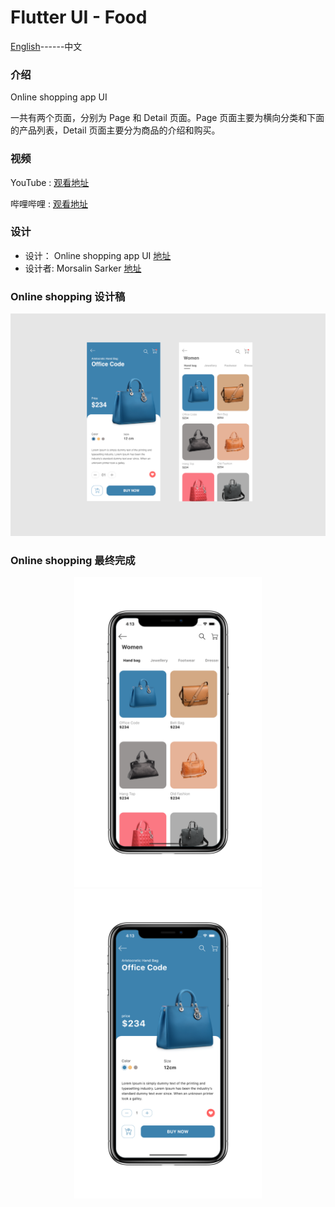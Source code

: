 # Flutter UI - Food

[English](README.md)------中文

### 介绍

 Online shopping app UI

一共有两个页面，分别为 Page 和 Detail 页面。Page 页面主要为横向分类和下面的产品列表，Detail 页面主要分为商品的介绍和购买。

### 视频

YouTube : [观看地址]()

哔哩哔哩 : [观看地址]()

### 设计 
 - 设计： Online shopping app UI  [地址]( https://www.uplabs.com/posts/online-shopping-app-ui-974e28f2-dbc8-4d6b-90fd-cf0f0727f350)  
 - 设计者:  Morsalin Sarker  [地址](https://www.uplabs.com/muhib_morsalin)  



### Online shopping 设计稿

![00](00.png)

### Online shopping 最终完成

<div align=center> <img src = '01.png' width = '300' >  <img src = '02.png' width = '300' ></div>




